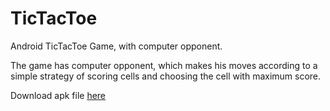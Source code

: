 # TicTacToe

Android TicTacToe Game, with computer opponent.

The game has computer opponent, which makes his moves according to a simple strategy of scoring cells and choosing the cell with maximum score.

Download apk file [here](https://docs.google.com/uc?export=download&id=0B9boJdznIbrMV1p5bS1yQVJTdm8)
